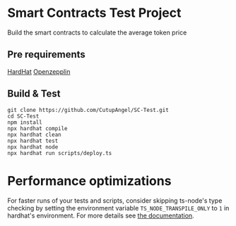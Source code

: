 # Smart Contracts Test Project

Build the smart contracts to calculate the average token price

## Pre requirements
[HardHat](https://hardhat.org/)
[Openzepplin](https://openzeppelin.com/)

## Build & Test
```shell
git clone https://github.com/CutupAngel/SC-Test.git
cd SC-Test
npm install
npx hardhat compile
npx hardhat clean
npx hardhat test
npx hardhat node
npx hardhat run scripts/deploy.ts
```

# Performance optimizations

For faster runs of your tests and scripts, consider skipping ts-node's type checking by setting the environment variable `TS_NODE_TRANSPILE_ONLY` to `1` in hardhat's environment. For more details see [the documentation](https://hardhat.org/guides/typescript.html#performance-optimizations).
